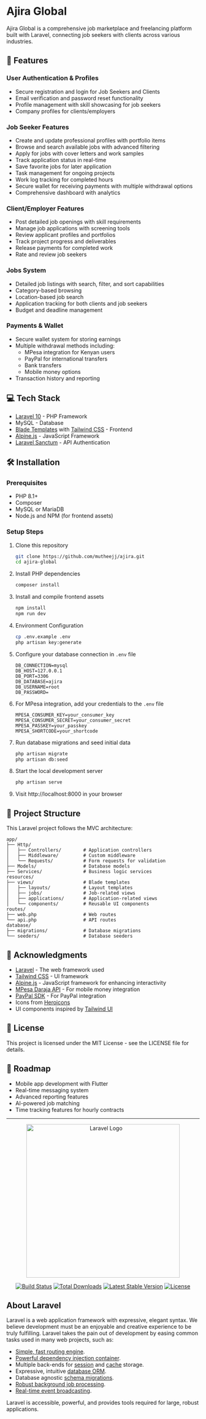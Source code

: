 # Ajira Global 

Ajira Global is a comprehensive job marketplace and freelancing platform built with Laravel, connecting job seekers with clients across various industries.

## 🚀 Features

### User Authentication & Profiles
- Secure registration and login for Job Seekers and Clients
- Email verification and password reset functionality
- Profile management with skill showcasing for job seekers
- Company profiles for clients/employers

### Job Seeker Features
- Create and update professional profiles with portfolio items
- Browse and search available jobs with advanced filtering
- Apply for jobs with cover letters and work samples
- Track application status in real-time
- Save favorite jobs for later application
- Task management for ongoing projects
- Work log tracking for completed hours
- Secure wallet for receiving payments with multiple withdrawal options
- Comprehensive dashboard with analytics

### Client/Employer Features
- Post detailed job openings with skill requirements
- Manage job applications with screening tools
- Review applicant profiles and portfolios
- Track project progress and deliverables
- Release payments for completed work
- Rate and review job seekers

### Jobs System
- Detailed job listings with search, filter, and sort capabilities
- Category-based browsing
- Location-based job search
- Application tracking for both clients and job seekers
- Budget and deadline management

### Payments & Wallet
- Secure wallet system for storing earnings
- Multiple withdrawal methods including:
  - MPesa integration for Kenyan users
  - PayPal for international transfers
  - Bank transfers
  - Mobile money options
- Transaction history and reporting

## 💻 Tech Stack
- [Laravel 10](https://laravel.com/) - PHP Framework
- MySQL - Database
- [Blade Templates](https://laravel.com/docs/10.x/blade) with [Tailwind CSS](https://tailwindcss.com/) - Frontend
- [Alpine.js](https://alpinejs.dev/) - JavaScript Framework
- [Laravel Sanctum](https://laravel.com/docs/10.x/sanctum) - API Authentication

## 🛠️ Installation

### Prerequisites
- PHP 8.1+
- Composer
- MySQL or MariaDB
- Node.js and NPM (for frontend assets)

### Setup Steps
1. Clone this repository
   ```bash
   git clone https://github.com/mutheejj/ajira.git
   cd ajira-global
   ```

2. Install PHP dependencies
   ```bash
   composer install
   ```

3. Install and compile frontend assets
   ```bash
   npm install
   npm run dev
   ```

4. Environment Configuration
   ```bash
   cp .env.example .env
   php artisan key:generate
   ```

5. Configure your database connection in `.env` file
   ```
   DB_CONNECTION=mysql
   DB_HOST=127.0.0.1
   DB_PORT=3306
   DB_DATABASE=ajira
   DB_USERNAME=root
   DB_PASSWORD=
   ```

6. For MPesa integration, add your credentials to the `.env` file
   ```
   MPESA_CONSUMER_KEY=your_consumer_key
   MPESA_CONSUMER_SECRET=your_consumer_secret
   MPESA_PASSKEY=your_passkey
   MPESA_SHORTCODE=your_shortcode
   ```

7. Run database migrations and seed initial data
   ```bash
   php artisan migrate
   php artisan db:seed
   ```

8. Start the local development server
   ```bash
   php artisan serve
   ```

9. Visit http://localhost:8000 in your browser

## 🧱 Project Structure

This Laravel project follows the MVC architecture:

```
app/
├── Http/
│   ├── Controllers/        # Application controllers
│   ├── Middleware/         # Custom middleware
│   └── Requests/           # Form requests for validation
├── Models/                 # Database models
├── Services/               # Business logic services
resources/
├── views/                  # Blade templates
│   ├── layouts/            # Layout templates
│   ├── jobs/               # Job-related views
│   ├── applications/       # Application-related views
│   └── components/         # Reusable UI components
routes/
├── web.php                 # Web routes
└── api.php                 # API routes
database/
├── migrations/             # Database migrations
└── seeders/                # Database seeders
```

## 🤝 Acknowledgments

- [Laravel](https://laravel.com/) - The web framework used
- [Tailwind CSS](https://tailwindcss.com/) - UI framework
- [Alpine.js](https://alpinejs.dev/) - JavaScript framework for enhancing interactivity
- [MPesa Daraja API](https://developer.safaricom.co.ke/) - For mobile money integration
- [PayPal SDK](https://developer.paypal.com/) - For PayPal integration
- Icons from [Heroicons](https://heroicons.com/)
- UI components inspired by [Tailwind UI](https://tailwindui.com/)

## 📝 License

This project is licensed under the MIT License - see the LICENSE file for details.

## 🔮 Roadmap

- Mobile app development with Flutter
- Real-time messaging system
- Advanced reporting features
- AI-powered job matching
- Time tracking features for hourly contracts

---

<p align="center"><a href="https://laravel.com" target="_blank"><img src="https://raw.githubusercontent.com/laravel/art/master/logo-lockup/5%20SVG/2%20CMYK/1%20Full%20Color/laravel-logolockup-cmyk-red.svg" width="400" alt="Laravel Logo"></a></p>

<p align="center">
<a href="https://github.com/laravel/framework/actions"><img src="https://github.com/laravel/framework/workflows/tests/badge.svg" alt="Build Status"></a>
<a href="https://packagist.org/packages/laravel/framework"><img src="https://img.shields.io/packagist/dt/laravel/framework" alt="Total Downloads"></a>
<a href="https://packagist.org/packages/laravel/framework"><img src="https://img.shields.io/packagist/v/laravel/framework" alt="Latest Stable Version"></a>
<a href="https://packagist.org/packages/laravel/framework"><img src="https://img.shields.io/packagist/l/laravel/framework" alt="License"></a>
</p>

## About Laravel

Laravel is a web application framework with expressive, elegant syntax. We believe development must be an enjoyable and creative experience to be truly fulfilling. Laravel takes the pain out of development by easing common tasks used in many web projects, such as:

- [Simple, fast routing engine](https://laravel.com/docs/routing).
- [Powerful dependency injection container](https://laravel.com/docs/container).
- Multiple back-ends for [session](https://laravel.com/docs/session) and [cache](https://laravel.com/docs/cache) storage.
- Expressive, intuitive [database ORM](https://laravel.com/docs/eloquent).
- Database agnostic [schema migrations](https://laravel.com/docs/migrations).
- [Robust background job processing](https://laravel.com/docs/queues).
- [Real-time event broadcasting](https://laravel.com/docs/broadcasting).

Laravel is accessible, powerful, and provides tools required for large, robust applications.